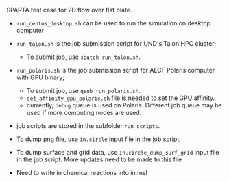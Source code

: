 SPARTA test case for 2D flow over flat plate.
 - `run_centos_desktop.sh` can be used to run the simulation on desktop computer
 - `run_talon.sh` is the job submission script for UND's Talon HPC cluster;
   - To submit job, use `sbatch run_talon.sh`.
 - `run_polaris.sh` is the job submission script for ALCF Polaris computer with GPU binary;
   - To submit job, use `qsub run_polaris.sh`.
   - `set_affinity_gpu_polaris.sh` file is needed to set the GPU affinity.
   - currently, `debug` queue is used on Polaris. Different job queue may be used if more computing nodes are used.
 - job scripts are stored in the subfolder `run_scripts`.

- To dump png file, use `in.circle` input file in the job script;
- To dump surface and grid data, use `in.circle_dump_surf_grid` input file in the job script. More updates need to be made to this file
- Need to write in chemical reactions into in.msl     

